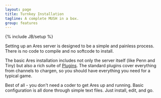 ```yaml
---
layout: page
title: Turnkey Installation
tagline: A complete MUSH in a box.
group: features
---
```

{% include JB/setup %}

Setting up an Ares server is designed to be a simple and painless process.  There is no code to compile and no softcode to install.  

The basic Ares installation includes not only the server itself (like Penn and Tiny) but also a rich suite of [Plugins](/features/plugins.html).  The standard plugins cover everything from channels to chargen, so you should have everything you need for a typical game.

Best of all - you don't need a coder to get Ares up and running.  Basic configuration is all done through simple text files.  Just install, edit, and go.